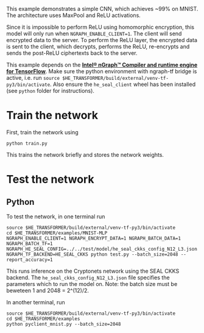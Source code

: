 This example demonstrates a simple CNN, which achieves ~99% on MNIST.
The architecture uses MaxPool and ReLU activations.

Since it is impossible to perform ReLU using homomorphic encryption, this model will only run when `NGRAPH_ENABLE_CLIENT=1`. The client will send encrypted data to the server. To perform the ReLU layer, the encrypted data is sent to the client, which decrypts, performs the ReLU, re-encrypts and sends the post-ReLU ciphertexts back to the server.

This example depends on the [**Intel® nGraph™ Compiler and runtime engine for TensorFlow**](https://github.com/NervanaSystems/ngraph-tf). Make sure the python environment with ngraph-tf bridge is active, i.e. run `source $HE_TRANSFORMER/build/external/venv-tf-py3/bin/activate`. Also ensure the `he_seal_client` wheel has been installed (see `python` folder for instructions).

# Train the network
First, train the network using
```
python train.py
```
This trains the network briefly and stores the network weights.

# Test the network
## Python
To test the network, in one terminal run
```
source $HE_TRANSFORMER/build/external/venv-tf-py3/bin/activate
cd $HE_TRANSFORMER/examples/MNIST-MLP
NGRAPH_ENABLE_CLIENT=1 NGRAPH_ENCRYPT_DATA=1 NGRAPH_BATCH_DATA=1 NGRAPH_BATCH_TF=1 NGRAPH_HE_SEAL_CONFIG=../../test/model/he_seal_ckks_config_N12_L3.json NGRAPH_TF_BACKEND=HE_SEAL_CKKS python test.py --batch_size=2048 --report_accuracy=1
```
This runs inference on the Cryptonets network using the SEAL CKKS backend.
The `he_seal_ckks_config_N12_L3.json` file specifies the parameters which to run the model on. Note: the batch size must be beweteen 1 and 2048 = 2^(12)/2.

In another terminal, run
```
source $HE_TRANSFORMER/build/external/venv-tf-py3/bin/activate
cd $HE_TRANSFORMER/examples
python pyclient_mnist.py --batch_size=2048
```